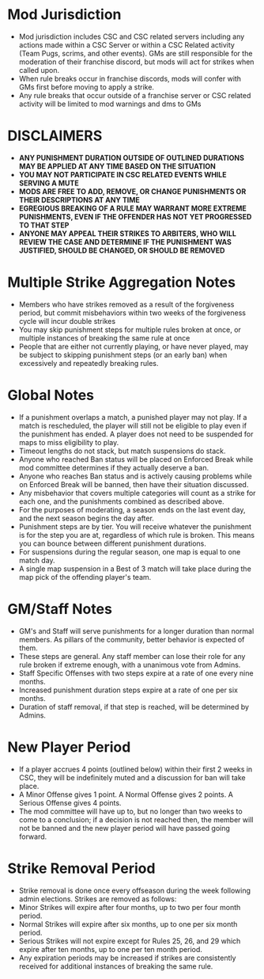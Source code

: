 # Mod Jurisdiction

 - Mod jurisdiction includes CSC and CSC related servers including any actions made within a CSC Server or within a CSC Related activity (Team Pugs, scrims, and other events). GMs are still responsible for the moderation of their franchise discord, but mods will act for strikes when called upon.
 - When rule breaks occur in franchise discords, mods will confer with GMs first before moving to apply a strike.
 - Any rule breaks that occur outside of a franchise server or CSC related activity will be limited to mod warnings and dms to GMs

# DISCLAIMERS

 - **ANY PUNISHMENT DURATION OUTSIDE OF OUTLINED DURATIONS MAY BE APPLIED AT ANY TIME BASED ON THE SITUATION**
 - **YOU MAY NOT PARTICIPATE IN CSC RELATED EVENTS WHILE SERVING A MUTE**
 - **MODS ARE FREE TO ADD, REMOVE, OR CHANGE PUNISHMENTS OR THEIR DESCRIPTIONS AT ANY TIME**
 - **EGREGIOUS BREAKING OF A RULE MAY WARRANT MORE EXTREME PUNISHMENTS, EVEN IF THE OFFENDER HAS NOT YET PROGRESSED TO THAT STEP**
 - **ANYONE MAY APPEAL THEIR STRIKES TO ARBITERS, WHO WILL REVIEW THE CASE AND DETERMINE IF THE PUNISHMENT WAS JUSTIFIED, SHOULD BE CHANGED, OR SHOULD BE REMOVED**

# Multiple Strike Aggregation Notes

 - Members who have strikes removed as a result of the forgiveness period, but commit misbehaviors within two weeks of the forgiveness cycle will incur double strikes
 - You may skip punishment steps for multiple rules broken at once, or multiple instances of breaking the same rule at once
 - People that are either not currently playing, or have never played, may be subject to skipping punishment steps (or an early ban) when excessively and repeatedly breaking rules.

# Global Notes

 - If a punishment overlaps a match, a punished player may not play. If a match is rescheduled, the player will still not be eligible to play even if the punishment has ended. A player does not need to be suspended for maps to miss eligibility to play.
 - Timeout lengths do not stack, but match suspensions do stack.
 - Anyone who reached Ban status will be placed on Enforced Break while mod committee determines if they actually deserve a ban.
 - Anyone who reaches Ban status and is actively causing problems while on Enforced Break will be banned, then have their situation discussed.
 - Any misbehavior that covers multiple categories will count as a strike for each one, and the punishments combined as described above.
 - For the purposes of moderating, a season ends on the last event day, and the next season begins the day after.
 - Punishment steps are by tier. You will receive whatever the punishment is for the step you are at, regardless of which rule is broken. This means you can bounce between different punishment durations.
 - For suspensions during the regular season, one map is equal to one match day.
 - A single map suspension in a Best of 3 match will take place during the map pick of the offending player's team.

# GM/Staff Notes

 - GM's and Staff will serve punishments for a longer duration than normal members. As pillars of the community, better behavior is expected of them.
 - These steps are general. Any staff member can lose their role for any rule broken if extreme enough, with a unanimous vote from Admins.
 - Staff Specific Offenses with two steps expire at a rate of one every nine months.
 - Increased punishment duration steps expire at a rate of one per six months.
 - Duration of staff removal, if that step is reached, will be determined by Admins.

# New Player Period

 - If a player accrues 4 points (outlined below) within their first 2 weeks in CSC, they will be indefinitely muted and a discussion for ban will take place. 
 - A Minor Offense gives 1 point. A Normal Offense gives 2 points. A Serious Offense gives 4 points.
 - The mod committee will have up to, but no longer than two weeks to come to a conclusion; if a decision is not reached then, the member will not be banned and the new player period will have passed going forward. 

# Strike Removal Period
 - Strike removal is done once every offseason during the week following admin elections. Strikes are removed as follows:
 - Minor Strikes will expire after four months, up to two per four month period.
 - Normal Strikes will expire after six months, up to one per six month period.
 - Serious Strikes will not expire except for Rules 25, 26, and 29 which expire after ten months, up to one per ten month period.
 - Any expiration periods may be increased if strikes are consistently received for additional instances of breaking the same rule.